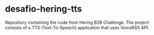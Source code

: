 # desafio-hering-tts
Repository containing the code from Hering B2B Challenge. The project consists of a TTS (Text-To-Speech) application that uses VoiceRSS API.
